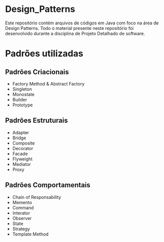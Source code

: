 # Design_Patterns
Este repositório contém arquivos de códigos em Java com foco na área de Design Patterns. Todo o material presente neste repositório foi desenvolvido durante a disciplina de Projeto Detalhado de software.

# Padrões utilizadas
## Padrões Criacionais
- Factory Method & Abstract Factory
- Singleton
- Monostate
- Builder
- Prototype

## Padrões Estruturais
- Adapter
- Bridge
- Composite
- Decorator
- Facade
- Flyweight
- Mediator
- Proxy

## Padrões Comportamentais
- Chain of Responsability
- Memento
- Command
- Interator
- Observer
- State
- Strategy
- Template Method
